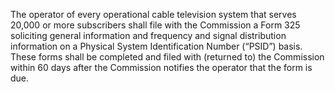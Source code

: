 The operator of every operational cable television system that serves 20,000 or more subscribers shall file with the Commission a Form 325 soliciting general information and frequency and signal distribution information on a Physical System Identification Number (“PSID”) basis. These forms shall be completed and filed with (returned to) the Commission within 60 days after the Commission notifies the operator that the form is due.
                                    

